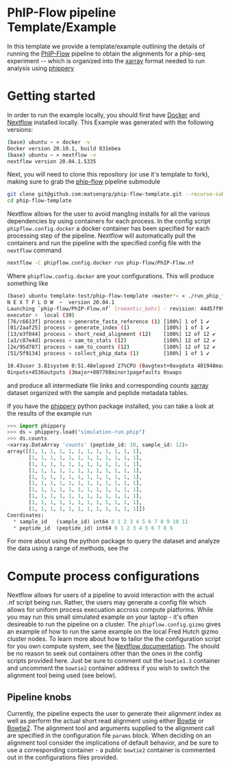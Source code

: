 # PhIP-Flow pipeline Template/Example

In this template we provide a template/example outlining the details of running the [PhIP-Flow](https://github.com/matsengrp/phip-flow) pipeline to obtain the alignments for a phip-seq experiment -- which is organized into the [xarray](http://xarray.pydata.org/en/stable/) format needed to run analysis using [phippery](https://github.com/matsengrp/phippery)

# Getting started

In order to run the example locally, you should first have [Docker](https://www.docker.com/products/docker-desktop) and [Nextflow](https://www.nextflow.io/docs/latest/getstarted.html) installed locally. This Example was generated with the following versions:

```bash
(base) ubuntu ~ » docker -v
Docker version 20.10.1, build 831ebea
(base) ubuntu ~ » nextflow -v
nextflow version 20.04.1.5335
```

Next, you will need to clone this repository (or use it's template to fork), making sure to grab the [phip-flow](https://github.com/matsengrp/phip-flow) pipeline submodule 

```bash
git clone git@github.com:matsengrp/phip-flow-template.git --recurse-submodules
cd phip-flow-template
``` 

Nextflow allows for the user to avoid mangling installs for all the various dependencies by using containers for each process. In the config script `phipflow.config.docker` a docker container has been specified for each processing step of the pipeline. Nextflow will automatically pull the containers and run the pipeline with the specified config file with the `nextflow` command

```bash
nextflow -C phipflow.config.docker run phip-flow/PhIP-Flow.nf
```

Where `phipflow.config.docker` are your configurations. This will produce something like

```bash
(base) ubuntu template-test/phip-flow-template ‹master*› » ./run_phip_flow.sh
N E X T F L O W  ~  version 20.04.1
Launching `phip-flow/PhIP-Flow.nf` [romantic_bohr] - revision: 44d57f9950
executor >  local (39)
[76/c6613f] process > generate_fasta_reference (1) [100%] 1 of 1 ✔
[01/2aaf25] process > generate_index (1)           [100%] 1 of 1 ✔
[13/e3f044] process > short_read_alignment (12)    [100%] 12 of 12 ✔
[a3/c87e4d] process > sam_to_stats (12)            [100%] 12 of 12 ✔
[2e/95d787] process > sam_to_counts (12)           [100%] 12 of 12 ✔
[51/5f9134] process > collect_phip_data (1)        [100%] 1 of 1 ✔

10.43user 3.81system 0:51.48elapsed 27%CPU (0avgtext+0avgdata 401948maxresident)k
0inputs+4536outputs (3major+807788minor)pagefaults 0swaps
```

and produce all intermediate file links and corresponding counts [xarray](http://xarray.pydata.org/en/stable/) dataset organized with the sample and peptide metadata tables.

If you have the [phippery](https://github.com/matsengrp/phippery) python package installed, you can take a look at the results of the example run

```python
>>> import phippery
>>> ds = phippery.load("simulation-run.phip")
>>> ds.counts
<xarray.DataArray 'counts' (peptide_id: 10, sample_id: 12)>
array([[1, 1, 1, 1, 1, 1, 1, 1, 1, 1, 1, 1],
       [1, 1, 1, 1, 1, 1, 1, 1, 1, 1, 1, 1],
       [1, 1, 1, 1, 1, 1, 1, 1, 1, 1, 1, 1],
       [1, 1, 1, 1, 1, 1, 1, 1, 1, 1, 1, 1],
       [1, 1, 1, 1, 1, 1, 1, 1, 1, 1, 1, 1],
       [1, 1, 1, 1, 1, 1, 1, 1, 1, 1, 1, 1],
       [1, 1, 1, 1, 1, 1, 1, 1, 1, 1, 1, 1],
       [1, 1, 1, 1, 1, 1, 1, 1, 1, 1, 1, 1],
       [1, 1, 1, 1, 1, 1, 1, 1, 1, 1, 1, 1],
       [1, 1, 1, 1, 1, 1, 1, 1, 1, 1, 1, 1]])
Coordinates:
  * sample_id   (sample_id) int64 0 1 2 3 4 5 6 7 8 9 10 11
  * peptide_id  (peptide_id) int64 0 1 2 3 4 5 6 7 8 9
```

For more about using the python package to query the dataset and analyze the data using a range of methods, see the <TODO>

# Compute process configurations

Nextflow allows for users of a pipeline to avoid interaction with the actual .nf script being run. Rather, the users may generate a config file which allows for uniform process execuation accross compute platforms. While you may run this small simulated example on your laptop - it's often desireable to run the pipeline on a cluster. The `phipflow.config.gizmo` gives an example of how to run the same example on the local Fred Hutch gizmo cluster nodes. To learn more about how to tailor the the configuration script for you own compute system, see the [Nextflow documentation](https://www.nextflow.io/docs/latest/config.html). The should be no reason to seek out containers other than the ones in the config scripts provided here. Just be sure to comment out the `bowtie1.3` container and uncomment the `bowtie2` container address if you wish to switch the alignment tool being used (see below).

## Pipeline knobs

Currently, the pipeline expects the user to generate their alignment index as well as perform the actual short read alignment using either [Bowtie](http://bowtie-bio.sourceforge.net/index.shtml) or [Bowtie2](http://bowtie-bio.sourceforge.net/bowtie2/index.shtml). The alignment tool and arguments supplied to the alignment call are specified in the configuration file `params` block. When deciding on an alignment tool consider the implications of default behavior, and be sure to use a corresponding container - a public `bowtie2` container is commented out in the configurations files provided.


